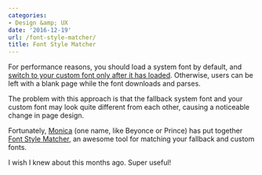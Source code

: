 ```yaml
---
categories:
- Design &amp; UX
date: '2016-12-19'
url: /font-style-matcher/
title: Font Style Matcher
---
```


For performance reasons, you should load a system font by default, and [switch to your custom font only after it has loaded](/fixing-fonts/). Otherwise, users can be left with a blank page while the font downloads and parses.

The problem with this approach is that the fallback system font and your custom font may look quite different from each other, causing a noticeable change in page design.

Fortunately, [Monica](https://meowni.ca/) (one name, like Beyonce or Prince) has put together [Font Style Matcher](https://meowni.ca/font-style-matcher/), an awesome tool for matching your fallback and custom fonts.

I wish I knew about this months ago. Super useful!